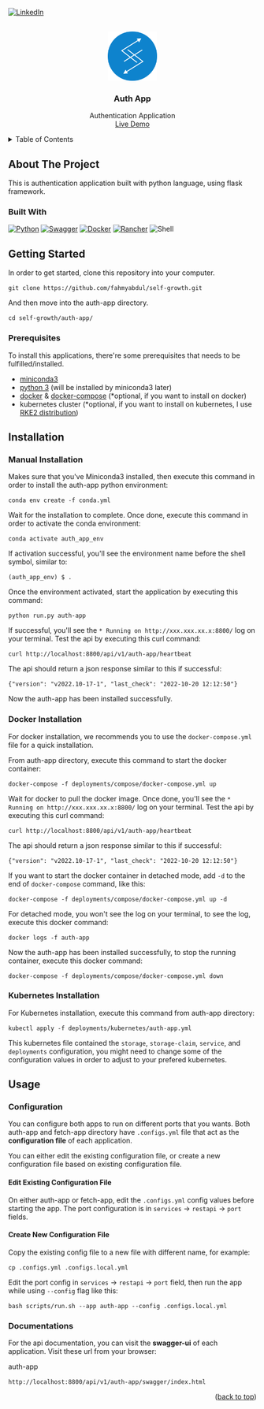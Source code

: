 <a name="readme-top"></a>
[![LinkedIn][linkedin-shield]][linkedin-url]
<!-- PROJECT LOGO -->
<br />
<div align="center">
  <a href="https://github.com/github_username/repo_name">
    <img src="../assets/img/flg-round.png" alt="Logo" width="100" height="100">
  </a>

<h3 align="center">Auth App</h3>

  <p align="center">
    Authentication Application
    <br />
    <a href="http://sir-avdul.ddns.net:8800/api/v1/auth-app/swagger/index.html" target="_blank">Live Demo</a>
</div>


<!-- TABLE OF CONTENTS -->
<details>
  <summary>Table of Contents</summary>
  <ol>
    <li>
      <a href="#about-the-project">About The Project</a>
      <ul>
        <li><a href="#built-with">Built With</a></li>
      </ul>
      <ul>
        <li><a href="#system-diagram">System Diagram</a></li>
      </ul>
    </li>
    <li>
      <a href="#getting-started">Getting Started</a>
      <ul>
        <li><a href="#prerequisites">Prerequisites</a></li>
      </ul>
    </li>
    <li>
        <a href="#auth-app-installation">Installation</a>
        <ul>
            <li><a href="#auth-manual-installation">Manual Installation</a></li>
        </ul>
        <ul>
            <li><a href="#auth-docker-installation">Docker Installation</a></li>
        </ul>
        <ul>
            <li><a href="#auth-kubernetes-installation">Kubernetes Installation</a></li>
        </ul>
    </li>
    <li>
        <a href="#usage">Usage</a>
        <ul>
            <li><a href="#usage-configuration">Configuration</a></li>
            <li>
              <a href="#usage-documentations">Documentations</a>
            </li>
        </ul>
    </li>
  </ol>
</details>

<!-- ABOUT THE PROJECT -->
## About The Project
This is authentication application built with python language, using flask framework.

### Built With

[![Python][Python-lang]][Python-url] [![Swagger][Swagger]][Swagger-url] [![Docker][Docker]][Docker-url] [![Rancher][Rancher]][Rancher-url] ![Shell]

<!-- GETTING STARTED -->
## Getting Started
In order to get started, clone this repository into your computer.
```
git clone https://github.com/fahmyabdul/self-growth.git
```
And then move into the auth-app directory.
```
cd self-growth/auth-app/
```

### Prerequisites
To install this applications, there're some prerequisites that needs to be fulfilled/installed.
* <a href="https://docs.conda.io/en/latest/miniconda.html">miniconda3</a>
* <a href="https://www.python.org/downloads/">python 3</a> (will be installed by miniconda3 later)
* <a href="https://docs.docker.com/engine/install/">docker</a> & <a href="https://docs.docker.com/compose/install/">docker-compose</a> (*optional, if you want to install on docker)
* kubernetes cluster (*optional, if you want to install on kubernetes, I use <a href="https://docs.rke2.io/">RKE2 distribution</a>)

## Installation

<h3 id="auth-manual-installation">Manual Installation</h3>

Makes sure that you've Miniconda3 installed, then execute this command in order to install the auth-app python environment:
```
conda env create -f conda.yml
```
Wait for the installation to complete. Once done, execute this command in order to activate the conda environment:
```
conda activate auth_app_env
```
If activation successful, you'll see the environment name before the shell symbol, similar to:
```
(auth_app_env) $ .
```
Once the environment activated, start the application by executing this command:
```
python run.py auth-app
```
If successful, you'll see the `* Running on http://xxx.xxx.xx.x:8800/` log on your terminal. Test the api by executing this curl command:
```
curl http://localhost:8800/api/v1/auth-app/heartbeat
```
The api should return a json response similar to this if successful:
```
{"version": "v2022.10-17-1", "last_check": "2022-10-20 12:12:50"}
```
Now the auth-app has been installed successfully.

<h3 id="auth-docker-installation">Docker Installation</h3>

For docker installation, we recommends you to use the `docker-compose.yml` file for a quick installation.

From auth-app directory, execute this command to start the docker container:
```
docker-compose -f deployments/compose/docker-compose.yml up
```
Wait for docker to pull the docker image. Once done, you'll see the `* Running on http://xxx.xxx.xx.x:8800/` log on your terminal. Test the api by executing this curl command:
```
curl http://localhost:8800/api/v1/auth-app/heartbeat
```
The api should return a json response similar to this if successful:
```
{"version": "v2022.10-17-1", "last_check": "2022-10-20 12:12:50"}
```
If you want to start the docker container in detached mode, add `-d` to the end of `docker-compose` command, like this:
```
docker-compose -f deployments/compose/docker-compose.yml up -d
```
For detached mode, you won't see the log on your terminal, to see the log, execute this docker command:
```
docker logs -f auth-app
```
Now the auth-app has been installed successfully, to stop the running container, execute this docker command:
```
docker-compose -f deployments/compose/docker-compose.yml down
```

<h3 id="auth-kubernetes-installation">Kubernetes Installation</h3>

For Kubernetes installation, execute this command from auth-app directory:
```
kubectl apply -f deployments/kubernetes/auth-app.yml
```
This kubernetes file contained the `storage`, `storage-claim`, `service`, and `deployments` configuration, you might need to change some of the configuration values in order to adjust to your prefered kubernetes.


<!-- USAGE -->
## Usage

<h3 id="usage-configuration">Configuration</h3>

You can configure both apps to run on different ports that you wants. Both auth-app and fetch-app directory have `.configs.yml` file that act as the **configuration file** of each application. 

You can either edit the existing configuration file, or create a new configuration file based on existing configuration file.

<h4 id="usage-edit-existing">Edit Existing Configuration File</h4>

On either auth-app or fetch-app, edit the `.configs.yml` config values before starting the app. The port configuration is in `services` -> `restapi` -> `port` fields.

<h4 id="usage-edit-existing">Create New Configuration File</h4>

Copy the existing config file to a new file with different name, for example:
```
cp .configs.yml .configs.local.yml
```
Edit the port config in `services` -> `restapi` -> `port` field, then run the app while using `--config` flag like this:
```
bash scripts/run.sh --app auth-app --config .configs.local.yml
```



<h3 id="usage-documentations">Documentations</h3>

For the api documentation, you can visit the **swagger-ui** of each application. Visit these url from your browser:

auth-app
```
http://localhost:8800/api/v1/auth-app/swagger/index.html
```

<p align="right">(<a href="#readme-top">back to top</a>)</p>




<!-- MARKDOWN LINKS & IMAGES -->
<!-- https://www.markdownguide.org/basic-syntax/#reference-style-links -->
[linkedin-shield]: https://img.shields.io/badge/-LinkedIn-black.svg?style=for-the-badge&logo=linkedin&colorB=555
[linkedin-url]: https://linkedin.com/in/fahmyabdul
[product-screenshot]: images/screenshot.png
[Golang-lang]: https://img.shields.io/badge/go-%2300ADD8.svg?style=for-the-badge&logo=go&logoColor=white
[Golang-url]: https://go.dev/
[Python-lang]:https://img.shields.io/badge/python-3670A0?style=for-the-badge&logo=python&logoColor=ffdd54
[Python-url]: https://www.python.org/
[Docker]:https://img.shields.io/badge/docker-%230db7ed.svg?style=for-the-badge&logo=docker&logoColor=white
[Docker-url]: https://www.docker.com/
[Rancher]: https://img.shields.io/badge/rancher-%230075A8.svg?style=for-the-badge&logo=rancher&logoColor=white
[Rancher-url]: https://www.rancher.com/
[Swagger]: https://img.shields.io/badge/-Swagger-%23Clojure?style=for-the-badge&logo=swagger&logoColor=white
[Swagger-url]: https://swagger.io/
[Shell]: https://img.shields.io/badge/shell_script-%23121011.svg?style=for-the-badge&logo=gnu-bash&logoColor=white